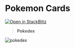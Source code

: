 # Pokemon Cards

[![Open in StackBlitz](https://developer.stackblitz.com/img/open_in_stackblitz.svg)](https://stackblitz.com/github/withastro/astro/tree/latest/examples/basics)


> **Pokedex**

![pokedex](https://i.imgur.com/iLVcqGF.png)


